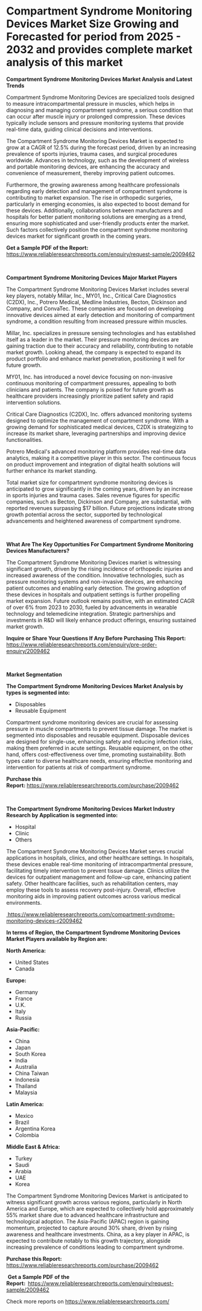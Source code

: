 <p><h1>Compartment Syndrome Monitoring Devices Market Size Growing and Forecasted for period from 2025 - 2032 and provides complete market analysis of this market</h1></p><p><strong>Compartment Syndrome Monitoring Devices Market Analysis and Latest Trends</strong></p>
<p><p>Compartment Syndrome Monitoring Devices are specialized tools designed to measure intracompartmental pressure in muscles, which helps in diagnosing and managing compartment syndrome, a serious condition that can occur after muscle injury or prolonged compression. These devices typically include sensors and pressure monitoring systems that provide real-time data, guiding clinical decisions and interventions.</p><p>The Compartment Syndrome Monitoring Devices Market is expected to grow at a CAGR of 12.5% during the forecast period, driven by an increasing prevalence of sports injuries, trauma cases, and surgical procedures worldwide. Advances in technology, such as the development of wireless and portable monitoring devices, are enhancing the accuracy and convenience of measurement, thereby improving patient outcomes.</p><p>Furthermore, the growing awareness among healthcare professionals regarding early detection and management of compartment syndrome is contributing to market expansion. The rise in orthopedic surgeries, particularly in emerging economies, is also expected to boost demand for these devices. Additionally, collaborations between manufacturers and hospitals for better patient monitoring solutions are emerging as a trend, ensuring more sophisticated and user-friendly products enter the market. Such factors collectively position the compartment syndrome monitoring devices market for significant growth in the coming years.</p></p>
<p><strong>Get a Sample PDF of the Report:&nbsp;</strong> <a href="https://www.reliableresearchreports.com/enquiry/request-sample/2009462?utm_campaign=2997&utm_medium=2&utm_source=Github&utm_content=ia&utm_term=04032025&utm_id=compartment-syndrome-monitoring-devices">https://www.reliableresearchreports.com/enquiry/request-sample/2009462</a></p>
<p>&nbsp;</p>
<p><strong>Compartment Syndrome Monitoring Devices Major Market Players</strong></p>
<p><p>The Compartment Syndrome Monitoring Devices Market includes several key players, notably Millar, Inc., MY01, Inc., Critical Care Diagnostics (C2DX), Inc., Potrero Medical, Medline Industries, Becton, Dickinson and Company, and ConvaTec. These companies are focused on developing innovative devices aimed at early detection and monitoring of compartment syndrome, a condition resulting from increased pressure within muscles.</p><p>Millar, Inc. specializes in pressure sensing technologies and has established itself as a leader in the market. Their pressure monitoring devices are gaining traction due to their accuracy and reliability, contributing to notable market growth. Looking ahead, the company is expected to expand its product portfolio and enhance market penetration, positioning it well for future growth.</p><p>MY01, Inc. has introduced a novel device focusing on non-invasive continuous monitoring of compartment pressures, appealing to both clinicians and patients. The company is poised for future growth as healthcare providers increasingly prioritize patient safety and rapid intervention solutions.</p><p>Critical Care Diagnostics (C2DX), Inc. offers advanced monitoring systems designed to optimize the management of compartment syndrome. With a growing demand for sophisticated medical devices, C2DX is strategizing to increase its market share, leveraging partnerships and improving device functionalities.</p><p>Potrero Medical's advanced monitoring platform provides real-time data analytics, making it a competitive player in this sector. The continuous focus on product improvement and integration of digital health solutions will further enhance its market standing.</p><p>Total market size for compartment syndrome monitoring devices is anticipated to grow significantly in the coming years, driven by an increase in sports injuries and trauma cases. Sales revenue figures for specific companies, such as Becton, Dickinson and Company, are substantial, with reported revenues surpassing $17 billion. Future projections indicate strong growth potential across the sector, supported by technological advancements and heightened awareness of compartment syndrome.</p></p>
<p>&nbsp;</p>
<p><strong>What Are The Key Opportunities For Compartment Syndrome Monitoring Devices Manufacturers?</strong></p>
<p><p>The Compartment Syndrome Monitoring Devices market is witnessing significant growth, driven by the rising incidence of orthopedic injuries and increased awareness of the condition. Innovative technologies, such as pressure monitoring systems and non-invasive devices, are enhancing patient outcomes and enabling early detection. The growing adoption of these devices in hospitals and outpatient settings is further propelling market expansion. Future outlook remains positive, with an estimated CAGR of over 6% from 2023 to 2030, fueled by advancements in wearable technology and telemedicine integration. Strategic partnerships and investments in R&D will likely enhance product offerings, ensuring sustained market growth.</p></p>
<p><strong>Inquire or Share Your Questions If Any Before Purchasing This Report:</strong> <a href="https://www.reliableresearchreports.com/enquiry/pre-order-enquiry/2009462?utm_campaign=2997&utm_medium=2&utm_source=Github&utm_content=ia&utm_term=04032025&utm_id=compartment-syndrome-monitoring-devices">https://www.reliableresearchreports.com/enquiry/pre-order-enquiry/2009462</a></p>
<p>&nbsp;</p>
<p><strong>Market Segmentation</strong></p>
<p><strong>The Compartment Syndrome Monitoring Devices Market Analysis by types is segmented into:</strong></p>
<p><ul><li>Disposables</li><li>Reusable Equipment</li></ul></p>
<p><p>Compartment syndrome monitoring devices are crucial for assessing pressure in muscle compartments to prevent tissue damage. The market is segmented into disposables and reusable equipment. Disposable devices are designed for single-use, enhancing safety and reducing infection risks, making them preferred in acute settings. Reusable equipment, on the other hand, offers cost-effectiveness over time, promoting sustainability. Both types cater to diverse healthcare needs, ensuring effective monitoring and intervention for patients at risk of compartment syndrome.</p></p>
<p><strong>Purchase this Report:&nbsp;</strong><a href="https://www.reliableresearchreports.com/purchase/2009462?utm_campaign=2997&utm_medium=2&utm_source=Github&utm_content=ia&utm_term=04032025&utm_id=compartment-syndrome-monitoring-devices">https://www.reliableresearchreports.com/purchase/2009462</a></p>
<p>&nbsp;</p>
<p><strong>The Compartment Syndrome Monitoring Devices Market Industry Research by Application is segmented into:</strong></p>
<p><ul><li>Hospital</li><li>Clinic</li><li>Others</li></ul></p>
<p><p>The Compartment Syndrome Monitoring Devices Market serves crucial applications in hospitals, clinics, and other healthcare settings. In hospitals, these devices enable real-time monitoring of intracompartmental pressure, facilitating timely intervention to prevent tissue damage. Clinics utilize the devices for outpatient management and follow-up care, enhancing patient safety. Other healthcare facilities, such as rehabilitation centers, may employ these tools to assess recovery post-injury. Overall, effective monitoring aids in improving patient outcomes across various medical environments.</p></p>
<p><a href="https://www.reliableresearchreports.com/compartment-syndrome-monitoring-devices-r2009462?utm_campaign=2997&utm_medium=2&utm_source=Github&utm_content=ia&utm_term=04032025&utm_id=compartment-syndrome-monitoring-devices">&nbsp;https://www.reliableresearchreports.com/compartment-syndrome-monitoring-devices-r2009462</a></p>
<p><strong>In terms of Region, the Compartment Syndrome Monitoring Devices Market Players available by Region are:</strong></p>
<p>
    <p> <strong> North America: </strong>
        <ul>
            <li>United States</li>
            <li>Canada</li>
        </ul>
        </p> 
    <p> <strong> Europe: </strong>
        <ul>
            <li>Germany</li>
            <li>France</li>
            <li>U.K.</li>
            <li>Italy</li>
            <li>Russia</li>
        </ul>
        </p> 
    <p> <strong> Asia-Pacific: </strong>
        <ul>
            <li>China</li>
            <li>Japan</li>
            <li>South Korea</li>
            <li>India</li>
            <li>Australia</li>
            <li>China Taiwan</li>
            <li>Indonesia</li>
            <li>Thailand</li>
            <li>Malaysia</li>
        </ul>
        </p> 
    <p> <strong> Latin America: </strong>
        <ul>
            <li>Mexico</li>
            <li>Brazil</li>
            <li>Argentina Korea</li>
            <li>Colombia</li>
        </ul>
        </p> 
    <p> <strong> Middle East & Africa: </strong>
        <ul>
            <li>Turkey</li>
            <li>Saudi</li>
            <li>Arabia</li>
            <li>UAE</li>
            <li>Korea</li>
        </ul>
    </p>
    </p>
<p><p>The Compartment Syndrome Monitoring Devices Market is anticipated to witness significant growth across various regions, particularly in North America and Europe, which are expected to collectively hold approximately 55% market share due to advanced healthcare infrastructure and technological adoption. The Asia-Pacific (APAC) region is gaining momentum, projected to capture around 30% share, driven by rising awareness and healthcare investments. China, as a key player in APAC, is expected to contribute notably to this growth trajectory, alongside increasing prevalence of conditions leading to compartment syndrome.</p></p>
<p><strong>Purchase this Report: </strong><a href="https://www.reliableresearchreports.com/purchase/2009462?utm_campaign=2997&utm_medium=2&utm_source=Github&utm_content=ia&utm_term=04032025&utm_id=compartment-syndrome-monitoring-devices">https://www.reliableresearchreports.com/purchase/2009462</a></p>
<p>&nbsp;<strong>Get a Sample PDF of the Report:&nbsp;&nbsp;</strong><a href="https://www.reliableresearchreports.com/enquiry/request-sample/2009462?utm_campaign=2997&utm_medium=2&utm_source=Github&utm_content=ia&utm_term=04032025&utm_id=compartment-syndrome-monitoring-devices">https://www.reliableresearchreports.com/enquiry/request-sample/2009462</a></p>
<p><strong></strong></p>
<p>Check more reports on <a href="https://www.reliableresearchreports.com/?utm_campaign=2997&utm_medium=2&utm_source=Github&utm_content=ia&utm_term=04032025&utm_id=compartment-syndrome-monitoring-devices">https://www.reliableresearchreports.com/</a></p>